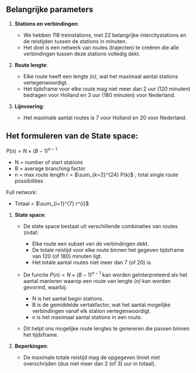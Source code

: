 ## Belangrijke parameters
1. **Stations en verbindingen**:
    - We hebben 118 treinstations, met 22 belangrijke intercitystations en de reistijden tussen de stations in minuten.
    - Het doel is een netwerk van routes (trajecten) te creëren die alle verbindingen tussen deze stations volledig dekt.

2. **Route lengte**:
    - Elke route heeft een lengte *(n)*, wat het maximaal aantal stations vertegenwoordigt.
    - Het tijdsframe voor elke route mag niet meer dan 2 uur (120 minuten) bedragen voor Holland en 3 uur (180 minuten) voor Nederland.

3. **Lijnvoering**:
    - Het maximale aantal routes is 7 voor Holland en 20 voor Nederland.

## Het formuleren van de State space:

$P(n) = N \times (B-1)^{n-1}$
- N = number of start stations
- B = average branching factor
- n = max route length
r = $\sum_{k=2}^{24} P(k)$ ; total single route possibilities

Full network:  
- Totaal = $\sum_{i=1}^{7} r^{i}$

1. **State space**: 
    - De state space bestaat uit verschillende combinaties van routes zodat:
        - Elke route een subset van de verbindingen dekt.
        - De totale reistijd voor elke route binnen het gegeven tijdsframe van 120 (of 180) minuten ligt.
        - Het totale aantal routes niet meer dan 7 (of 20) is.
        
    - De functie $P(n) = N \times (B-1)^{n-1}$ kan worden geïnterpreteerd als het aantal manieren waarop een route van lengte *(n)* kan worden gevormd, waarbij:
        - N is het aantal begin stations.
        - B is de gemiddelde vertakfactor, wat het aantal mogelijke verbindingen vanaf elk station vertegenwoordigt.
        - n is het maximaal aantal stations in een route.

    - Dit helpt ons mogelijke route lengtes te genereren die passen binnen het tijdsframe.

2. **Beperkingen**:
    - De maximale totale reistijd mag de opgegeven limiet niet overschrijden (dus niet meer dan 2 (of 3) uur in totaal).